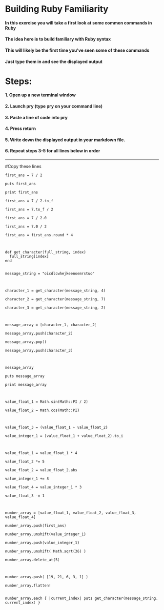 # Building Ruby Familiarity

#### In this exercise you will take a first look at some common commands in Ruby
#### The idea here is to build familiary with Ruby syntax
#### This will likely be the first time you've seen some of these commands
#### Just type them in and see the displayed output

# Steps:
####   1. Open up a new terminal window
####   2. Launch pry (type pry on your command line)
####   3. Paste a line of code into pry
####   4. Press return
####   5. Write down the displayed output in your markdown file.
####   6. Repeat steps 3-5 for all lines below in order

---
#Copy these lines

	first_ans = 7 / 2

	puts first_ans

	print first_ans

	first_ans = 7 / 2.to_f

	first_ans = 7.to_f / 2

	first_ans = 7 / 2.0

	first_ans = 7.0 / 2

	first_ans = first_ans.round * 4



	def get_character(full_string, index)
	  full_string[index]
	end


	message_string = "oicdlcwhejkeenoemrstuo"



	character_1 = get_character(message_string, 4)

	character_2 = get_character(message_string, 7)

	character_3 = get_character(message_string, 2)



	message_array = [character_1, character_2]

	message_array.push(character_2)

	message_array.pop()
	
	message_array.push(character_3)



	message_array

	puts message_array

	print message_array



	value_float_1 = Math.sin(Math::PI / 2)

	value_float_2 = Math.cos(Math::PI)



	value_float_3 = (value_float_1 + value_float_2)

	value_integer_1 = (value_float_1 + value_float_2).to_i



	value_float_1 = value_float_1 * 4

	value_float_2 *= 5

	value_float_2 = value_float_2.abs

	value_integer_1 += 8

	value_float_4 = value_integer_1 * 3

	value_float_3 -= 1



	number_array = [value_float_1, value_float_2, value_float_3, value_float_4]

	number_array.push(first_ans)

	number_array.unshift(value_integer_1)

	number_array.push(value_integer_1)

	number_array.unshift( Math.sqrt(36) )

	number_array.delete_at(5)



	number_array.push( [19, 21, 6, 3, 1] )

	number_array.flatten!


	number_array.each { |current_index| puts get_character(message_string, current_index) }


